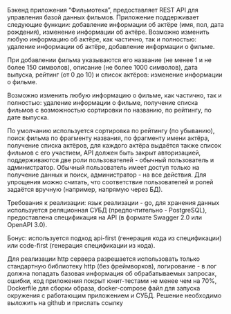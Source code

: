 Бэкенд приложения “Фильмотека”, предоставляет REST API для управления базой данных фильмов.
Приложение поддерживает следующие функции: добавление информации об актёре (имя, пол, дата рождения), изменение информации об актёре.
Возможно изменить любую информацию об актёре, как частично, так и полностью: удаление информации об актёре, добавление информации о фильме.

При добавлении фильма указываются его название (не менее 1 и не более 150 символов), описание (не более 1000 символов), дата выпуска, рейтинг (от 0 до 10) и список актёров: изменение информации о фильме.

Возможно изменить любую информацию о фильме, как частично, так и полностью: удаление информации о фильме, получение списка фильмов с возможностью сортировки по названию, по рейтингу, по дате выпуска.

По умолчанию используется сортировка по рейтингу (по убыванию), поиск фильма по фрагменту названия, по фрагменту имени актёра, получение списка актёров, для каждого актёра выдаётся также список фильмов с его участием, API должен быть закрыт авторизацией, поддерживаются две роли пользователей - обычный пользователь и администратор.
Обычный пользователь имеет доступ только на получение данных и поиск, администратор - на все действия.
Для упрощения можно считать, что соответствие пользователей и ролей задаётся вручную (например, напрямую через БД).

Требования к реализации: язык реализации - go, для хранения данных используется реляционная СУБД (предпочтительно - PostgreSQL), предоставлена спецификация на API (в формате Swagger 2.0 или OpenAPI 3.0).

Бонус: используется подход api-first (генерация кода из спецификации) или code-first (генерация спецификации из кода).

Для реализации http сервера разрешается использовать только стандартную библиотеку http (без фреймворков), логирование - в лог должна попадать базовая информация об обрабатываемых запросах, ошибки, код приложения покрыт юнит-тестами не менее чем на 70%, Dockerfile для сборки образа, docker-compose файл для запуска окружения с работающим приложением и СУБД.
Решение необходимо выложить на github и прислать ссылку
